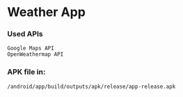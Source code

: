 # Weather App

### Used APIs
```
Google Maps API
OpenWeathermap API
```

### APK file in:
```
/android/app/build/outputs/apk/release/app-release.apk
```